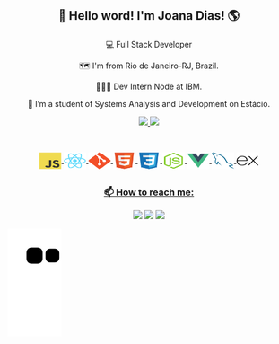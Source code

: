 ## <p align="center"> 👋 Hello word! I'm Joana Dias! 🌎</p>



<p align="center"> 💻 Full Stack Developer </p>
<p align="center"> 🗺 I'm from Rio de Janeiro-RJ, Brazil. </p>
<p align="center"> 👩🏽‍💻 Dev Intern Node at IBM. </p>
<p align="center"> 📘 I’m a student of Systems Analysis and Development on Estácio. </p>




<div>
<p align="center">
<a href="https://github.com/jojodias28">
<img height="145em" src="https://github-readme-stats.vercel.app/api?username=jojodias28&show_icons=true&theme=dracula&include_all_commits=true&count_private=true"/>
<img height="145em" src="https://github-readme-stats.vercel.app/api/top-langs/?username=jojodias28&layout=compact&langs_count=7&theme=dracula"/>
</p>
</div>

<div style="display: inline_block"><br>
<p align="center">
<img align="center" alt="Js" height="30" width="40" src="https://raw.githubusercontent.com/devicons/devicon/master/icons/javascript/javascript-original.svg">
<img align="center" alt="React" height="30" width="40" src="https://raw.githubusercontent.com/devicons/devicon/master/icons/react/react-original.svg">
<img align="center" alt="GIT" height="30" width="40" src="https://raw.githubusercontent.com/devicons/devicon/master/icons/git/git-plain.svg">
<img align="center" alt="HTML" height="30" width="40" src="https://raw.githubusercontent.com/devicons/devicon/master/icons/html5/html5-original.svg">
<img align="center" alt="CSS" height="30" width="40" src="https://raw.githubusercontent.com/devicons/devicon/master/icons/css3/css3-original.svg">
<img align="center" alt="node" height="30" width="40" src="https://raw.githubusercontent.com/devicons/devicon/master/icons/nodejs/nodejs-original.svg">
<img align="center" alt="vue" height="30" width="40" src="https://raw.githubusercontent.com/devicons/devicon/master/icons/vuejs/vuejs-original.svg">
<img align="center" alt="mysql" height="30" width="40" src="https://raw.githubusercontent.com/devicons/devicon/master/icons/mysql/mysql-original.svg">
 <img align="center" alt="express" height="30" width="40" src="https://raw.githubusercontent.com/devicons/devicon/master/icons/express/express-original.svg">
 
</p>  
</div>

##
  
### <p align="center">📫 How to reach me:</p>

<div>
<p align="center">
<a href="https://www.linkedin.com/in/joana-dias-b3a742168/" target="_blank"><img src="https://img.shields.io/badge/-LinkedIn-%230077B5?style=for-the-badge&logo=linkedin&logoColor=white" target="_blank"></a>
<a href = "https://api.whatsapp.com/send/?phone=5521973593295&text&app_absent=0"><img src="https://img.shields.io/badge/WhatsApp-25D366?style=for-the-badge&logo=whatsapp&logoColor=white"></a>
<a href = "mailto:dias.jo1992@gmail.com"><img src="https://img.shields.io/badge/-Gmail-%23333?style=for-the-badge&logo=gmail&logoColor=white" target="_blank"></a>

  
   ![Snake animation](https://github.com/rafaballerini/rafaballerini/blob/output/github-contribution-grid-snake.svg)
  
</p>  
</div>




  

